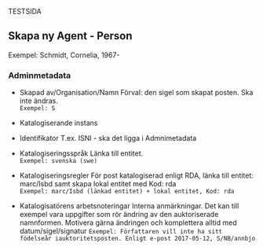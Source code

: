 TESTSIDA 

## Skapa ny Agent - Person
Exempel: Schmidt, Cornelia, 1967- 

### Adminmetadata
* Skapad av/Organisation/Namn
  Förval: den sigel som skapat posten. Ska inte ändras.  
  ```Exempel: S```
  
* Katalogiserande instans
 
* Identifikator
  T.ex. ISNI - ska det ligga i Admnimetadata

* Katalogiseringsspråk 
  Länka till entitet.  
  ```Exempel: svenska (swe)```

* Katalogiseringsregler 
  För post katalogiserad enligt RDA, länka till entitet: marc/Isbd samt skapa lokal entitet med Kod: rda    
  ```Exempel: marc/Isbd (länkad entitet) + lokal entitet, Kod: rda```
  
* Katalogisatörens arbetsnoteringar 
  Interna anmärkningar. Det kan till exempel vara uppgifter som rör ändring av den auktoriserade namnformen. Motivera gärna          ändringen och komplettera alltid med datum/sigel/signatur
  ```Exempel: Författaren vill inte ha sitt födelseår iauktoritetsposten. Enligt e-post 2017-05-12, S/NB/annbjo```
  

